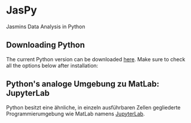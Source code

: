 # JasPy
Jasmins Data Analysis in Python

## Downloading Python
The current Python version can be downloaded [here](https://www.python.org/downloads/).
Make sure to check all the options below after installation:


## Python's analoge Umgebung zu MatLab: JupyterLab
Python besitzt eine ähnliche, in einzeln ausführbaren Zellen gegliederte Programmierumgebung wie MatLab namens [JupyterLab](https://jupyterlab.readthedocs.io/en/latest/#).
